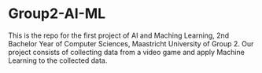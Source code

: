 # Group2-AI-ML
This is the repo for the first project of AI and Maching Learning, 2nd Bachelor Year of Computer Sciences, Maastricht University of Group 2. Our project consists of collecting data from a video game and apply Machine Learning to the collected data.
